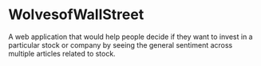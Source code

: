# WolvesofWallStreet
A web application that would help people decide if they want to invest in a particular stock or company by seeing the general sentiment across multiple articles related to stock.
